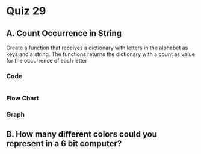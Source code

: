 # Quiz 29

## A. Count Occurrence in String
Create a function that receives a dictionary with letters in the alphabet as keys and a string. The functions returns the dictionary with a count as value for the occurrence of each letter

### Code
```.py
```

### Flow Chart


### Graph

## B. How many different colors could you represent in a 6 bit computer?
